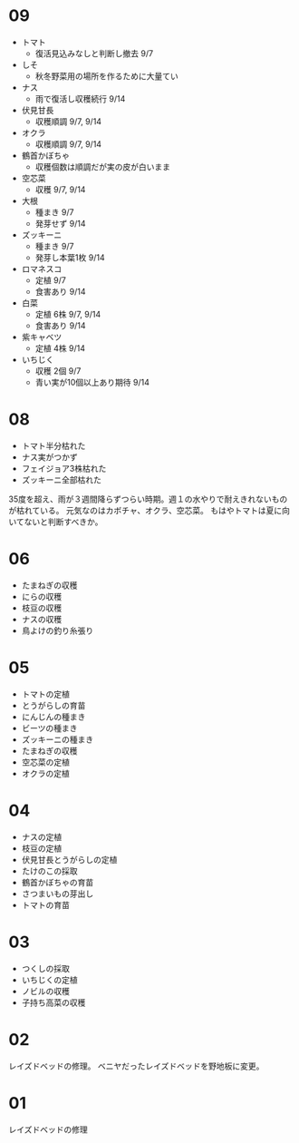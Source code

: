 # 09
- トマト
	- 復活見込みなしと判断し撤去 9/7
- しそ
	- 秋冬野菜用の場所を作るために大量てい
- ナス
	- 雨で復活し収穫続行 9/14
- 伏見甘長
	- 収穫順調 9/7, 9/14
- オクラ
	- 収穫順調 9/7, 9/14
- 鶴首かぼちゃ
	- 収穫個数は順調だが実の皮が白いまま
- 空芯菜
	- 収穫 9/7, 9/14
- 大根
	- 種まき 9/7
	- 発芽せず 9/14
- ズッキーニ
	- 種まき 9/7
	- 発芽し本葉1枚 9/14
- ロマネスコ
	- 定植 9/7
	- 食害あり 9/14
- 白菜
	- 定植 6株 9/7, 9/14
	- 食害あり 9/14
- 紫キャベツ
	- 定植 4株 9/14
- いちじく
	- 収穫 2個 9/7
	- 青い実が10個以上あり期待 9/14


# 08
- トマト半分枯れた
- ナス実がつかず
- フェイジョア3株枯れた
- ズッキーニ全部枯れた

35度を超え、雨が３週間降らずつらい時期。週１の水やりで耐えきれないものが枯れている。
元気なのはカボチャ、オクラ、空芯菜。
もはやトマトは夏に向いてないと判断すべきか。

# 06
- たまねぎの収穫
- にらの収穫
- 枝豆の収穫
- ナスの収穫
- 鳥よけの釣り糸張り

# 05
- トマトの定植
- とうがらしの育苗
- にんじんの種まき
- ビーツの種まき
- ズッキーニの種まき
- たまねぎの収穫
- 空芯菜の定植
- オクラの定植

# 04
- ナスの定植
- 枝豆の定植
- 伏見甘長とうがらしの定植
- たけのこの採取
- 鶴首かぼちゃの育苗
- さつまいもの芽出し
- トマトの育苗
# 03
- つくしの採取
- いちじくの定植
- ノビルの収穫
- 子持ち高菜の収穫

# 02
レイズドベッドの修理。
ベニヤだったレイズドベッドを野地板に変更。

# 01
レイズドベッドの修理